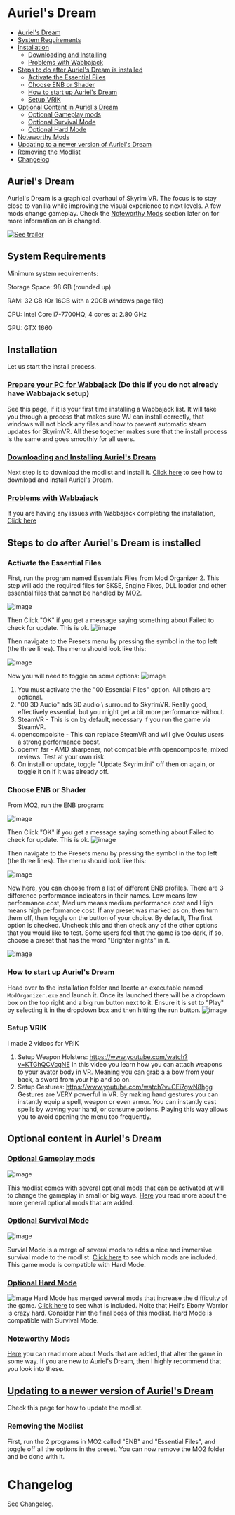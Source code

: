 # Auriel's Dream

- [Auriel's Dream](#auriel-s-dream)
- [System Requirements](#system-requirements)
- [Installation](#installation)
  - [Downloading and Installing](#downloading-and-installing)
  - [Problems with Wabbajack](#problems-with-wabbajack)
- [Steps to do after Auriel's Dream is installed](#steps-to-do-after-auriels-dream-is-installed)
  - [Activate the Essential Files](#activate-the-essential-files)
  - [Choose ENB or Shader](#choose-enb-or-shader)
  - [How to start up Auriel's Dream](#how-to-start-up-auriels-dream)
  - [Setup VRIK](#setup-vrik)
- [Optional Content in Auriel's Dream](#optional-content-in-auriels-dream)
  - [Optional Gameplay mods](#optional-gameplay-mods)
  - [Optional Survival Mode](#optional-survival-mode)
  - [Optional Hard Mode](#optional-hard-mode)
- [Noteworthy Mods](#noteworthy-mods)
- [Updating to a newer version of Auriel's Dream](#updating-to-a-newer-version-of-auriels-dream)
- [Removing the Modlist](#removing-the-modlist)
- [Changelog](#changelog)

## Auriel's Dream

Auriel's Dream is a graphical overhaul of Skyrim VR. The focus is to stay close to vanilla while improving the visual experience to next levels. A few mods change gameplay. Check the [Noteworthy Mods](#noteworthy-mods) section later on for more information on is changed.


[![See trailer](https://i.ibb.co/GP7mJ0K/preview.jpg)](https://youtu.be/ZYQVn2SGNI0)

## System Requirements

Minimum system requirements:

Storage Space: 98 GB (rounded up)

RAM: 32 GB (Or 16GB with a 20GB windows page file)

CPU: Intel Core i7-7700HQ, 4 cores at 2.80 GHz

GPU: GTX 1660

## Installation
Let us start the install process.

### [Prepare your PC for Wabbajack](https://github.com/Kvitekvist/Auriel-s-Dream/wiki/Prepare-PC-for-modlist) (Do this if you do not already have Wabbajack setup)
See this page, if it is your first time installing a Wabbajack list.
It will take you through a process that makes sure WJ can install correctly, that windows will not block any files and how to prevent automatic steam updates for SkyrimVR. All these together makes sure that the install process is the same and goes smoothly for all users.

### [Downloading and Installing Auriel's Dream](https://github.com/Kvitekvist/Auriel-s-Dream/wiki/Download-and-Installing-the-modlist)
Next step is to download the modlist and install it. [Click here](https://github.com/Kvitekvist/Auriel-s-Dream/wiki/Download-and-Installing-the-modlist) to see how to download and install Auriel's Dream.

### [Problems with Wabbajack](https://github.com/Kvitekvist/Auriel-s-Dream/wiki/Problems-with-Wabbajack)
If you are having any issues with Wabbajack completing the installation, [Click here](https://github.com/Kvitekvist/Auriel-s-Dream/wiki/Problems-with-Wabbajack)

## Steps to do after Auriel's Dream is installed

### Activate the Essential Files

First, run the program named Essentials Files from Mod Organizer 2.
This step will add the required files for SKSE, Engine Fixes, DLL loader and other essential files that cannot be handled by MO2.

![image](https://i.ibb.co/KrvCB09/essentials1.jpg)

Then Click "OK" if you get a message saying something about Failed to check for update. This is ok.
![image](https://github.com/Kvitekvist/Auriel-s-Dream/blob/master/images/update_enb.png?raw=true)

Then navigate to the Presets menu by pressing the symbol in the top left (the three lines). The menu should look like this:

![image](https://i.ibb.co/YkFSZJ1/enb3.jpg)

Now you will need to toggle on some options:
![image](https://github.com/Kvitekvist/Auriel-s-Dream/blob/master/images/essentail_toggle.png?raw=true)
1. You must activate the the "00 Essential Files" option. All others are optional.
2. "00 3D Audio" ads 3D audio \ surround to SkyrimVR. Really good, effectively essential, but you might get a bit more performance without.
3. SteamVR - This is on by default, necessary if you run the game via SteamVR.
4. opencompoisite - This can replace SteamVR and will give Oculus users a strong performance boost.
5. openvr_fsr - AMD sharpener, not compatible with opencomposite, mixed reviews. Test at your own risk.
6. On install or update, toggle "Update Skyrim.ini" off then on again, or toggle it on if it was already off.

### Choose ENB or Shader
From MO2, run the ENB program:

![image](https://i.ibb.co/9YSbjZG/enb1.jpg)

Then Click "OK" if you get a message saying something about Failed to check for update. This is ok.
![image](https://github.com/Kvitekvist/Auriel-s-Dream/blob/master/images/update_enb.png?raw=true)

Then navigate to the Presets menu by pressing the symbol in the top left (the three lines). The menu should look like this:

![image](https://i.ibb.co/YkFSZJ1/enb3.jpg)

Now here, you can choose from a list of different ENB profiles. There are 3 difference performance indicators in their names. Low means low performance cost, Medium means medium performance cost and High means high performance cost. 
If any preset was marked as on, then turn them off, then toggle on the button of your choice. By default, The first option is checked. Uncheck this and then check any of the other options that you would like to test. Some users feel that the game is too dark, if so, choose a preset that has the word "Brighter nights" in it.

![image](https://i.ibb.co/FH866MN/enb4.jpg)

### How to start up Auriel's Dream

Head over to the installation folder and locate an executable named `ModOrganizer.exe` and launch it. Once its launched there will be a dropdown box on the top right and a big run button next to it. Ensure it is set to "Play" by selecting it in the dropdown box and then hitting the run button.
![image](https://github.com/Kvitekvist/Auriel-s-Dream/blob/master/images/run%20AD.jpg?raw=true)

### Setup VRIK
I made 2 videos for VRIK
1. Setup Weapon Holsters: https://www.youtube.com/watch?v=KTGhQCVcgNE
In this video you learn how you can attach weapons to your avator body in VR. Meaning you can grab a a bow from your back, a sword from your hip and so on.
2. Setup Gestures: https://www.youtube.com/watch?v=CEi7gwN8hgg
Gestures are VERY powerful in VR. By making hand gestures you can instantly equip a spell, weapon or even armor. You can instantly cast spells by waving your hand, or consume potions. Playing this way allows you to avoid opening the menu too frequently.

## Optional content in Auriel's Dream

### [Optional Gameplay mods](https://github.com/Kvitekvist/Auriel-s-Dream/wiki/Optional-Gameplay-Mods)
![image](https://github.com/Kvitekvist/Auriel-s-Dream/blob/master/images/optional_gameplay_mods.png?raw=true)

This modlist comes with several optional mods that can be activated at will to change the gameplay in small or big ways.
[Here](https://github.com/Kvitekvist/Auriel-s-Dream/wiki/Optional-Gameplay-Mods) you read more about the more general optional mods that are added.

### [Optional Survival Mode](https://github.com/Kvitekvist/Auriel-s-Dream/wiki/Survival-Mode)
![image](https://github.com/Kvitekvist/Auriel-s-Dream/blob/master/images/survival_mode.png?raw=true)

Survial Mode is a merge of several mods to adds a nice and immersive survival mode to the modlist.
[Click here](https://github.com/Kvitekvist/Auriel-s-Dream/wiki/Survival-Mode) to see which mods are included. This game mode is compatible with Hard Mode.

### [Optional Hard Mode](https://github.com/Kvitekvist/Auriel-s-Dream/wiki/Hard-Mode)
![image](https://github.com/Kvitekvist/Auriel-s-Dream/blob/master/images/hardmode.png?raw=true)
Hard Mode has merged several mods that increase the difficulty of the game. [Click here](https://github.com/Kvitekvist/Auriel-s-Dream/wiki/Hard-Mode) to see what is included. Noite that Hell's Ebony Warrior is crazy hard. Consider him the final boss of this modlist. Hard Mode is compatible with Survival Mode.

### [Noteworthy Mods](https://github.com/Kvitekvist/Auriel-s-Dream/wiki/Noteworthy-Mods)

[Here](https://github.com/Kvitekvist/Auriel-s-Dream/wiki/Noteworthy-Mods) you can read more about Mods that are added, that alter the game in some way. If you are new to Auriel's Dream, then I highly recommend that you look into these.

## [Updating to a newer version of Auriel's Dream](https://github.com/Kvitekvist/Auriel-s-Dream/wiki/Updating-the-Modlist)
Check this page for how to update the modlist.

### Removing the Modlist

First, run the 2 programs in MO2 called "ENB" and "Essential Files", and toggle off all the options in the preset. You can now remove the MO2 folder and be done with it.

# Changelog

See [Changelog](CHANGELOG.md).

